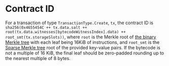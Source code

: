 # Contract ID

For a transaction of type `TransactionType.Create`, `tx`, the contract ID is
`sha256(0x4655454C ++ tx.data.salt ++ root(tx.data.witnesses[bytecodeWitnessIndex].data) ++ root_smt(tx.storageSlots))`,
where `root` is the Merkle root of [the binary Merkle tree](../protocol/cryptographic-primitives.md#binary-merkle-tree) with
each leaf being 16KiB of instructions, and `root_smt` is the
[Sparse Merkle tree](../protocol/cryptographic-primitives.md#sparse-merkle-tree) root of the provided key-value pairs.
If the bytecode is not a multiple of 16 KiB, the final leaf should be zero-padded rounding up to the nearest multiple
of 8 bytes.
